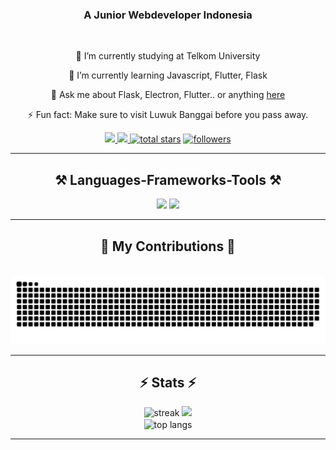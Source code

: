 <div align="center">
  <h3>A Junior Webdeveloper Indonesia</h3>
  <br/>
  <p>🔭 I’m currently studying at Telkom University</p>
  <p>🌱 I’m currently learning Javascript, Flutter, Flask</p>
  <p>💬 Ask me about Flask, Electron, Flutter.. or anything <a href="https://github.com/TUTURUGA911/TUTURUGA911/issues">here</a></p>
  <p>⚡ Fun fact: Make sure to visit Luwuk Banggai before you pass away.</p>
</div>

<div align="center">
  <a href="mailto:theredsgamers@gmail.com">
    <img src="https://img.shields.io/badge/Gmail-333333?style=for-the-badge&logo=gmail&logoColor=red" />
  </a>
  <a href="https://www.linkedin.com/in/feriardus-orlan-banggur-3100b8285/" target="_blank">
    <img src="https://img.shields.io/badge/LinkedIn-0077B5?style=for-the-badge&logo=linkedin&logoColor=white" target="_blank" />
  </a>
 
<a href="https://github.com/TUTURUGA911?tab=repositories&sort=stargazers">
    <img alt="total stars" title="Total stars on GitHub" src="https://custom-icon-badges.demolab.com/github/stars/TUTURUGA911?color=B8B92B&style=for-the-badge&labelColor=959532&logo=star"/></a>
   <a href="https://github.com/TUTURUGA911"><img alt="followers" title="Follow me on Github" src="https://img.shields.io/github/followers/TUTURUGA911?color=236ad3&style=for-the-badge&logo=github&label=Follow"/></a>
</div>

<hr/>

<h2 align="center">⚒️ Languages-Frameworks-Tools ⚒️</h2>
<div align="center">
    <img src="https://skillicons.dev/icons?i=react,flutter,electron,php,bootstrap,html,css,vscode,github,figma,tailwind,git,r" />
    <img src="https://skillicons.dev/icons?i=nodejs,laravel,python,javascript,typescript,express,firebase,mongodb,docker,java,nextjs,mysql,flask" /><br>
</div>

<hr/>

<div align="center">
  <h2>🐍 My Contributions 🐍</h2>
  <br>
  <img alt="snake eating my contributions" src="https://raw.githubusercontent.com/salesp07/salesp07/output/github-contribution-grid-snake.svg" />
</div>

<hr/>

<h2 align="center">⚡ Stats ⚡</h2>
<div align="center">
  <img title="stats" alt="streak" src="https://github-readme-streak-stats.herokuapp.com/?user=termaulmaul&theme=dark&hide_border=true&stroke=f53b3b"/>
  <img height="200px" src="https://github-readme-stats.vercel.app/api?username=TUTURUGA911&hide_border=true&show_icons=true&count_private=true&theme=gruvbox&bg_color=151515">
  <br/>
  <img width=325 align="center" src="https://github-readme-stats-salesp07.vercel.app/api/top-langs/?username=TUTURUGA911&hide=HTML&langs_count=8&layout=compact&theme=react&border_radius=10&size_weight=0.5&count_weight=0.5&exclude_repo=github-readme-stats" alt="top langs" />
</div>

<hr/>
